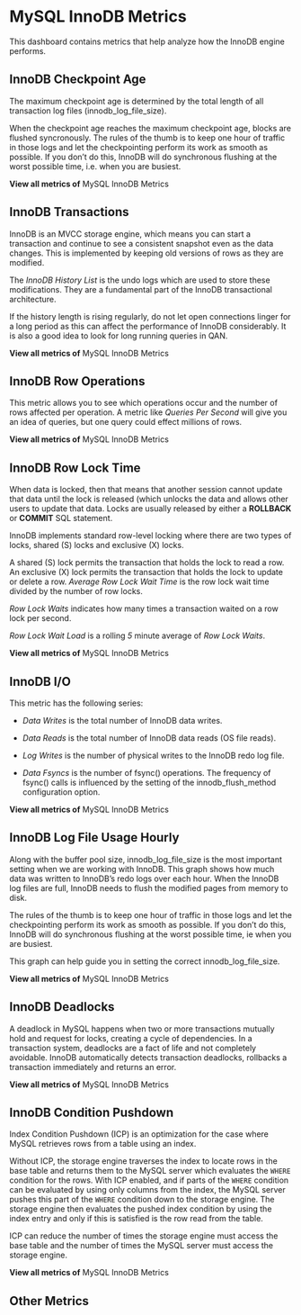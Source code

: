 # MySQL InnoDB Metrics

This dashboard contains metrics that help analyze how the InnoDB engine
performs.

## InnoDB Checkpoint Age

The maximum checkpoint age is determined by the total length of all transaction
log files (innodb_log_file_size).

When the checkpoint age reaches the maximum checkpoint age, blocks are flushed
syncronously. The rules of the thumb is to keep one hour of traffic in those
logs and let the checkpointing perform its work as smooth as possible. If you
don’t do this, InnoDB will do synchronous flushing at the worst possible time,
i.e. when you are busiest.

**View all metrics of** MySQL InnoDB Metrics

## InnoDB Transactions

InnoDB is an MVCC storage engine, which means you can start a transaction and
continue to see a consistent snapshot even as the data changes. This is
implemented by keeping old versions of rows as they are modified.

The *InnoDB History List* is the undo logs which are used to store these
modifications. They are a fundamental part of the InnoDB transactional
architecture.

If the history length is rising regularly, do not let open connections linger
for a long period as this can affect the performance of InnoDB
considerably. It is also a good idea to look for long running queries in QAN.

**View all metrics of** MySQL InnoDB Metrics

## InnoDB Row Operations

This metric allows you to see which operations occur and the number of rows
affected per operation. A metric like *Queries Per Second* will give you an idea
of queries, but one query could effect millions of rows.

**View all metrics of** MySQL InnoDB Metrics

## InnoDB Row Lock Time

When data is locked, then that means that another session cannot update that
data until the lock is released (which unlocks the data and allows other users
to update that data. Locks are usually released by either a **ROLLBACK** or
**COMMIT** SQL statement.

InnoDB implements standard row-level locking where there are two types of
locks, shared (S) locks and exclusive (X) locks.

A shared (S) lock permits the transaction that holds the lock to read a row.  An
exclusive (X) lock permits the transaction that holds the lock to update or
delete a row.  *Average Row Lock Wait Time* is the row lock wait time divided by
the number of row locks.

*Row Lock Waits* indicates how many times a transaction waited on a row lock per
second.

*Row Lock Wait Load* is a rolling *5* minute average of *Row Lock Waits*.

**View all metrics of** MySQL InnoDB Metrics

## InnoDB I/O

This metric has the following series:


* *Data Writes* is the total number of InnoDB data writes.


* *Data Reads* is the total number of InnoDB data reads (OS file reads).


* *Log Writes* is the number of physical writes to the InnoDB redo log file.


* *Data Fsyncs* is the number of fsync() operations. The frequency of fsync()
calls is influenced by the setting of the innodb_flush_method configuration
option.

**View all metrics of** MySQL InnoDB Metrics

## InnoDB Log File Usage Hourly

Along with the buffer pool size, innodb_log_file_size is the most important
setting when we are working with InnoDB. This graph shows how much data was
written to InnoDB’s redo logs over each hour. When the InnoDB log files are
full, InnoDB needs to flush the modified pages from memory to disk.

The rules of the thumb is to keep one hour of traffic in those logs and let the
checkpointing perform its work as smooth as possible. If you don’t do this,
InnoDB will do synchronous flushing at the worst possible time, ie when you are
busiest.

This graph can help guide you in setting the correct innodb_log_file_size.

**View all metrics of** MySQL InnoDB Metrics

## InnoDB Deadlocks

A deadlock in MySQL happens when two or more transactions mutually hold
and request for locks, creating a cycle of dependencies. In a transaction
system, deadlocks are a fact of life and not completely avoidable. InnoDB
automatically detects transaction deadlocks, rollbacks a transaction
immediately and returns an error.

**View all metrics of** MySQL InnoDB Metrics

## InnoDB Condition Pushdown

Index Condition Pushdown (ICP) is an optimization for the case where MySQL
retrieves rows from a table using an index.

Without ICP, the storage engine traverses the index to locate rows in the base
table and returns them to the MySQL server which evaluates the `WHERE`
condition for the rows. With ICP enabled, and if parts of the `WHERE`
condition can be evaluated by using only columns from the index, the MySQL
server pushes this part of the `WHERE` condition down to the storage engine.
The storage engine then evaluates the pushed index condition by using the index
entry and only if this is satisfied is the row read from the table.

ICP can reduce the number of times the storage engine must access the base table
and the number of times the MySQL server must access the storage engine.

**View all metrics of** MySQL InnoDB Metrics

## Other Metrics

<!-- -*- mode: rst -*- -->
<!-- Tips (tip) -->
<!-- Abbreviations (abbr) -->
<!-- Docker commands (docker) -->
<!-- Graphical interface elements (gui) -->
<!-- Options and parameters (opt) -->
<!-- pmm-admin commands (pmm-admin) -->
<!-- SQL commands (sql) -->
<!-- PMM Dashboards (dbd) -->
<!-- * Text labels -->
<!-- Special headings (h) -->
<!-- Status labels (status) -->
